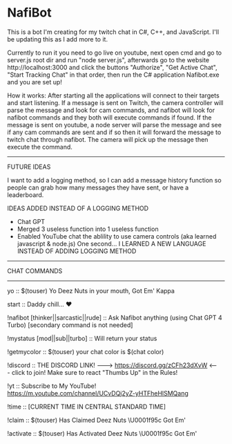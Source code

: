 # NafiBot
This is a bot I'm creating for my twitch chat in C#, C++, and JavaScript. I'll be updating this as I add more to it.

Currently to run it you need to go live on youtube, next open cmd and go to server.js root dir and run "node server.js", afterwards go to the website http://localhost:3000 and click the buttons "Authorize", "Get Active Chat", "Start Tracking Chat" in that order, then run the C# application Nafibot.exe and you are set up!

How it works:
  After starting all the applications will connect to their targets and start listening. If a message is sent on Twitch, the camera controller will parse the message and look for cam commands, and nafibot will look for nafibot commands and they both will execute commands if found. If the message is sent on youtube, a node server will parse the message and see if any cam commands are sent and if so then it will forward the message to twitch chat through nafibot. The camera will pick up the message then execute the command.

---------------------------------------------------

FUTURE IDEAS

I want to add a logging method, so I can add a message history function so people can grab how many messages they have sent, or have a leaderboard.

IDEAS ADDED INSTEAD OF A LOGGING METHOD
- Chat GPT
- Merged 3 useless function into 1 useless function
- Enabled YouTube chat the ablility to use camera controls (aka learned javascript & node.js) One second... I LEARNED A NEW LANGUAGE INSTEAD OF ADDING LOGGING METHOD

---------------------------------------------------

CHAT COMMANDS

---------------------------------------------------

yo ::  $(touser) Yo Deez Nuts in your mouth, Got Em' Kappa

start :: Daddy chill... ❤️

!nafibot [thinker||sarcastic||rude] :: Ask Nafibot anything (using Chat GPT 4 Turbo) [secondary command is not needed]

!mystatus [mod||sub||turbo] :: Will return your status

!getmycolor :: $(touser) your chat color is $(chat color)

!discord :: THE DISCORD LINK! ---> https://discord.gg/zCFh23dXvW <--- click to join! Make sure to react "Thumbs Up" in the Rules!

!yt :: Subscribe to My YouTube! https://m.youtube.com/channel/UCvDQj2yZ-yHTFheHlSMQang

!time :: [CURRENT TIME IN CENTRAL STANDARD TIME]

!claim :: $(touser)  Has Claimed Deez Nuts \U0001f95c Got Em'

!activate ::  $(touser) Has Activated Deez Nuts \U0001f95c Got Em'
